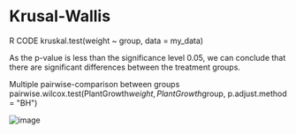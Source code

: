 # Krusal-Wallis

R CODE
kruskal.test(weight ~ group, data = my_data)

As the p-value is less than the significance level 0.05, we can conclude that there are significant differences between the treatment groups.

Multiple pairwise-comparison between groups
pairwise.wilcox.test(PlantGrowth$weight, PlantGrowth$group,
                 p.adjust.method = "BH")


![image](https://user-images.githubusercontent.com/110003333/206831570-34cda7ae-318f-4623-99e2-6b1cfb70c844.png)
